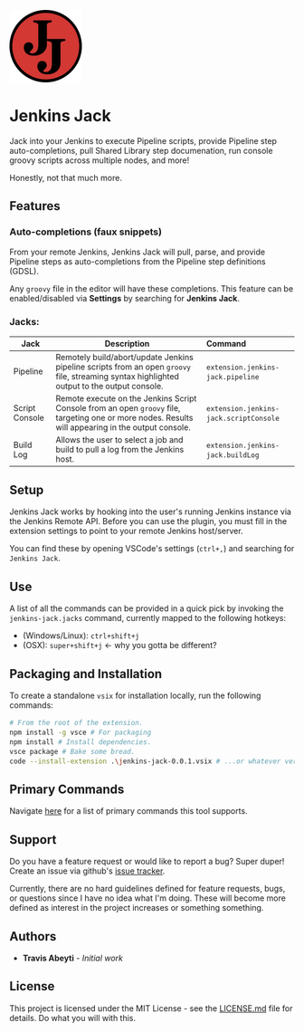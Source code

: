 
![logo](images/logo.png)

# Jenkins Jack

Jack into your Jenkins to execute Pipeline scripts, provide Pipeline step auto-completions, pull Shared Library step documenation, run console groovy scripts across multiple nodes, and more!

Honestly, not that much more.

## Features

### Auto-completions (faux snippets)

From your remote Jenkins, Jenkins Jack will pull, parse, and provide Pipeline steps as auto-completions from the Pipeline step definitions (GDSL).

Any `groovy` file in the editor will have these completions. This feature can be enabled/disabled via __Settings__ by searching for __Jenkins Jack__.

### Jacks:
|Jack|Description|Command|
|---|---|:---|
|Pipeline|Remotely build/abort/update Jenkins pipeline scripts from an open `groovy` file, streaming syntax highlighted output to the output console.|`extension.jenkins-jack.pipeline`|
|Script Console|Remote execute on the Jenkins Script Console from an open `groovy` file, targeting one or more nodes. Results will appearing in the output console.|`extension.jenkins-jack.scriptConsole`|
|Build Log|Allows the user to select a job and build to pull a log from the Jenkins host.|`extension.jenkins-jack.buildLog`|

## Setup
Jenkins Jack works by hooking into the user's running Jenkins instance via the Jenkins Remote API. Before you can use the plugin, you must fill in the extension settings to point to your remote Jenkins host/server.

You can find these by opening VSCode's settings (`ctrl+,`) and searching for `Jenkins Jack`.

## Use

A list of all the commands can be provided in a quick pick by invoking the `jenkins-jack.jacks` command, currently mapped to the following hotkeys:
- (Windows/Linux): `ctrl+shift+j`
- (OSX): `super+shift+j` <- why you gotta be different?

## Packaging and Installation
To create a standalone `vsix` for installation locally, run the following commands:
```bash
# From the root of the extension.
npm install -g vsce # For packaging
npm install # Install dependencies.
vsce package # Bake some bread.
code --install-extension .\jenkins-jack-0.0.1.vsix # ...or whatever version was built
```

## Primary Commands

Navigate [here](./commands.md) for a list of primary commands this tool supports.

## Support
Do you have a feature request or would like to report a bug? Super duper! Create an issue via github's [issue tracker](https://github.com/tabeyti/jenkins-jack/issues).

Currently, there are no hard guidelines defined for feature requests, bugs, or questions since I have no idea what I'm doing. These will become more defined as interest in the project increases or something something.

## Authors

* **Travis Abeyti** - *Initial work*

## License

This project is licensed under the MIT License - see the [LICENSE.md](LICENSE.md) file for details. Do what you will with this.